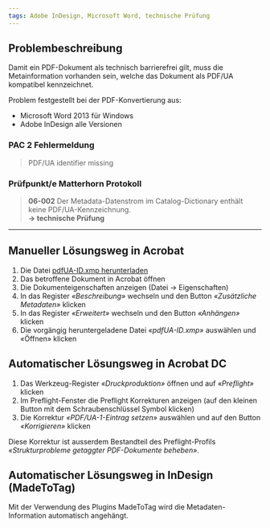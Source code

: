 ```yaml
---
tags: Adobe InDesign, Microsoft Word, technische Prüfung
---
```


## Problembeschreibung

Damit ein PDF-Dokument als technisch barrierefrei gilt, muss die Metainformation vorhanden sein, welche das Dokument als PDF/UA kompatibel kennzeichnet.

Problem festgestellt bei der PDF-Konvertierung aus:

* Microsoft Word 2013 für Windows
* Adobe InDesign alle Versionen

### PAC 2 Fehlermeldung

> PDF/UA identifier missing

### Prüfpunkt/e Matterhorn Protokoll

> **06-002** Der Metadata-Datenstrom im Catalog-Dictionary enthält keine PDF/UA-Kennzeichnung.  
> **→ technische Prüfung**

---

## Manueller Lösungsweg in Acrobat

1. Die Datei [pdfUA-ID.xmp herunterladen](https://taggedpdf.com/xmp/pdfUA-ID.xmp)
2. Das betroffene Dokument in Acrobat öffnen
3. Die Dokumenteigenschaften anzeigen \(Datei → Eigenschaften\)
4. In das Register _«Beschreibung»_ wechseln und den Button _«Zusätzliche Metadaten»_ klicken
5. In das Register _«Erweitert»_ wechseln und den Button _«Anhängen»_ klicken
6. Die vorgängig heruntergeladene Datei _«pdfUA-ID.xmp»_ auswählen und «Öffnen» klicken

## Automatischer Lösungsweg in Acrobat DC

1. Das Werkzeug-Register _«Druckproduktion»_ öffnen und auf _«Preflight»_ klicken
2. Im Preflight-Fenster die Preflight Korrekturen anzeigen \(auf den kleinen Button mit dem Schraubenschlüssel Symbol klicken\)
3. Die Korrektur _«PDF/UA-1-Eintrag setzen»_ auswählen und auf den Button _«Korrigieren»_ klicken

Diese Korrektur ist ausserdem Bestandteil des Preflight-Profils _«Strukturprobleme getaggter PDF-Dokumente beheben»_.

## Automatischer Lösungsweg in InDesign \(MadeToTag\)

Mit der Verwendung des Plugins MadeToTag wird die Metadaten-Information automatisch angehängt.

